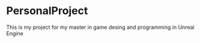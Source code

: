 # PersonalProject


This is my project for my master in game desing and programming in Unreal Engine

